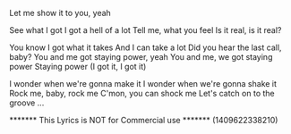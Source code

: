 Let me show it to you, yeah

See what I got
I got a hell of a lot
Tell me, what you feel
Is it real, is it real?

You know I got what it takes
And I can take a lot
Did you hear the last call, baby?
You and me got staying power, yeah
You and me, we got staying power
Staying power (I got it, I got it)

I wonder when we're gonna make it
I wonder when we're gonna shake it
Rock me, baby, rock me
C'mon, you can shock me
Let's catch on to the groove
...

******* This Lyrics is NOT for Commercial use *******
(1409622338210)